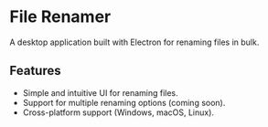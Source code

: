 # File Renamer

A desktop application built with Electron for renaming files in bulk.

## Features
- Simple and intuitive UI for renaming files.
- Support for multiple renaming options (coming soon).
- Cross-platform support (Windows, macOS, Linux).
